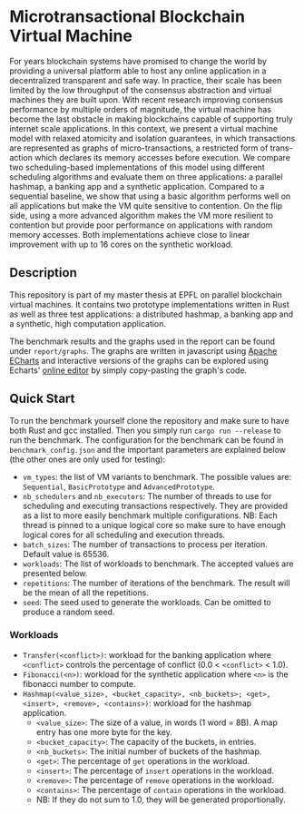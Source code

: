 # Microtransactional Blockchain Virtual Machine

For years blockchain systems have promised to change the world by providing a universal platform able to host any online application in a decentralized transparent and safe way. In practice, their scale has been limited by the low throughput of the consensus abstraction and virtual machines they are built upon. With recent research improving consensus performance by multiple orders of magnitude, the virtual machine has become the last obstacle in making blockchains capable of supporting truly internet scale applications. In this context, we present a virtual machine model with relaxed atomicity and isolation guarantees, in which transactions are represented as graphs of micro-transactions, a restricted form of trans- action which declares its memory accesses before execution. We compare two scheduling-based implementations of this model using different scheduling algorithms and evaluate them on three applications: a parallel hashmap, a banking app and a synthetic application. Compared to a sequential baseline, we show that using a basic algorithm performs well on all applications but make the VM quite sensitive to contention. On the flip side, using a more advanced algorithm makes the VM more resilient to contention but provide poor performance on applications with random memory accesses. Both implementations achieve close to linear improvement with up to 16 cores on the synthetic workload.

## Description
This repository is part of my master thesis at EPFL on parallel blockchain virtual machines. It contains two prototype implementations written in Rust as well as three test applications: a distributed hashmap, a banking app and a synthetic, high computation application.

The benchmark results and the graphs used in the report can be found under `report/graphs`.
The graphs are written in javascript using [Apache ECharts](https://echarts.apache.org/en/index.html) and interactive versions of the graphs can be explored using Echarts' [online editor](https://echarts.apache.org/examples/en/editor.html?c=line-simple) by simply copy-pasting the graph's code.

## Quick Start
To run the benchmark yourself clone the repository and make sure to have both Rust and gcc installed.
Then you simply run `cargo run --release` to run the benchmark.
The configuration for the benchmark can be found in `benchmark_config.json` and the important parameters are explained below (the other ones are only used for testing):
- `vm_types`: the list of VM variants to benchmark. The possible values are: `Sequential`, `BasicPrototype` and `AdvancedPrototype`.
- `nb_schedulers` and `nb_executors`: The number of threads to use for scheduling and executing transactions respectively. They are provided as a list to more easily benchmark multiple configurations. NB: Each thread is pinned to a unique logical core so make sure to have enough logical cores for all scheduling and execution threads.
- `batch_sizes`: The number of transactions to process per iteration. Default value is 65536.
- `workloads`: The list of workloads to benchmark. The accepted values are presented below.
- `repetitions`: The number of iterations of the benchmark. The result will be the mean of all the repetitions.
- `seed`: The seed used to generate the workloads. Can be omitted to produce a random seed.

### Workloads
- `Transfer(<conflict>)`: workload for the banking application where `<conflict>` controls the percentage of conflict (0.0 < `<conflict>` < 1.0).
- `Fibonacci(<n>)`: workload for the synthetic application where `<n>` is the fibonacci number to compute.
- `Hashmap(<value_size>, <bucket_capacity>, <nb_buckets>; <get>, <insert>, <remove>, <contains>)`: workload for the hashmap application.
    - `<value_size>`: The size of a value, in words (1 word = 8B). A map entry has one more byte for the key.
    - `<bucket_capacity>`: The capacity of the buckets, in entries.
    - `<nb_buckets>`: The initial number of buckets of the hashmap.
    - `<get>`: The percentage of `get` operations in the workload.
    - `<insert>`: The percentage of `insert` operations in the workload.
    - `<remove>`: The percentage of `remove` operations in the workload.
    - `<contains>`: The percentage of `contain` operations in the workload.
    - NB: If they do not sum to 1.0, they will be generated proportionally.